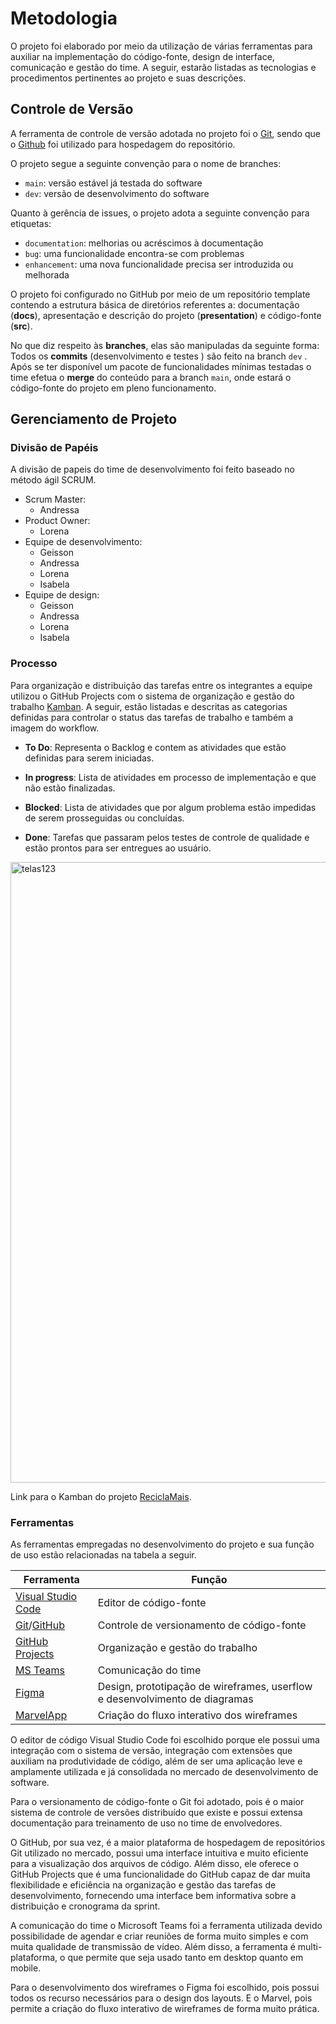 
# Metodologia

O projeto foi elaborado por meio da utilização de várias ferramentas para auxiliar na implementação do código-fonte, design de interface, comunicação e gestão do time. A seguir, estarão listadas as tecnologias e procedimentos pertinentes ao projeto e suas descrições.

## Controle de Versão

A ferramenta de controle de versão adotada no projeto foi o [Git](https://git-scm.com/), sendo que o [Github](https://github.com) foi utilizado para hospedagem do repositório.

O projeto segue a seguinte convenção para o nome de branches:

- `main`: versão estável já testada do software
- `dev`: versão de desenvolvimento do software

Quanto à gerência de issues, o projeto adota a seguinte convenção para
etiquetas:

- `documentation`: melhorias ou acréscimos à documentação
- `bug`: uma funcionalidade encontra-se com problemas
- `enhancement`: uma nova funcionalidade precisa ser introduzida ou melhorada

O projeto foi configurado no GitHub por meio de um repositório template contendo a estrutura básica de diretórios referentes a: documentação (**docs**), apresentação e descrição do projeto (**presentation**) e código-fonte (**src**). 

No que diz respeito às **branches**, elas são manipuladas da seguinte forma: Todos os **commits** (desenvolvimento e testes ) são feito na  branch `dev` . Após se ter disponível um pacote de funcionalidades mínimas testadas o time efetua o **merge** do conteúdo para a branch `main`, onde estará o código-fonte do projeto em pleno funcionamento.

## Gerenciamento de Projeto

### Divisão de Papéis

A divisão de papeis do time de desenvolvimento foi feito baseado no método ágil SCRUM.

- Scrum Master: 
  - Andressa
- Product Owner: 
  - Lorena
- Equipe de desenvolvimento:
  - Geisson
  - Andressa
  - Lorena
  - Isabela
- Equipe de design:
  - Geisson
  - Andressa
  - Lorena
  - Isabela

### Processo

Para organização e distribuição das tarefas entre os integrantes a equipe utilizou o GitHub Projects com o sistema de organização e gestão do trabalho [Kamban](https://github.com/orgs/ICEI-PUC-Minas-PMV-SInt/projects/27/views/2). A seguir, estão listadas e descritas as categorias definidas para controlar o status das tarefas de trabalho e também a imagem do workflow.

- **To Do**: Representa o Backlog e contem as atividades que estão definidas para serem iniciadas.
- **In progress**: Lista de atividades em processo de implementação e que não estão finalizadas.

- **Blocked**: Lista de atividades que por algum problema estão impedidas de serem prosseguidas ou  concluídas.
- **Done**: Tarefas que passaram pelos testes de controle de qualidade e estão prontos para ser entregues ao usuário. 

<img width="993" alt="telas123" src="https://github.com/ICEI-PUC-Minas-PMV-SInt/pmv-sint-2024-1-e2-proj-front-t1-residuoeletronico/blob/main/docs/img/kamban.png?raw=true">

Link para o Kamban do projeto [ReciclaMais](https://github.com/orgs/ICEI-PUC-Minas-PMV-SInt/projects/27/views/2).

### Ferramentas

As ferramentas empregadas no desenvolvimento do projeto e sua função de uso estão relacionadas na tabela a seguir.

| Ferramenta                                                   | Função                                                       |
| ------------------------------------------------------------ | ------------------------------------------------------------ |
| [Visual Studio Code](https://code.visualstudio.com/)         | Editor de código-fonte                                       |
| [Git](https://code.visualstudio.com/)/[GitHub](https://code.visualstudio.com/) | Controle de versionamento de código-fonte                    |
| [GitHub Projects](https://github.com/orgs/ICEI-PUC-Minas-PMV-SInt/projects/27/views/2) | Organização e gestão do trabalho                             |
| [MS Teams](https://www.microsoft.com/pt-br/microsoft-teams/group-chat-software) | Comunicação do time                                          |
| [Figma](https://www.figma.com/)                              | Design, prototipação de wireframes, userflow e desenvolvimento de diagramas |
| [MarvelApp](https://marvelapp.com/)                          | Criação do fluxo interativo dos wireframes                   |

O editor de código Visual Studio Code foi escolhido porque ele possui uma integração com o sistema de versão, integração com extensões que auxiliam na produtividade de código, além de ser uma aplicação leve e amplamente utilizada e já consolidada no mercado de desenvolvimento de software.

Para o versionamento de código-fonte o Git foi adotado, pois é o maior sistema de controle de versões distribuído que existe e possui extensa documentação para treinamento de uso no time de envolvedores. 

O GitHub, por sua vez, é a maior plataforma de hospedagem de repositórios Git utilizado no mercado, possui uma interface intuitiva e muito eficiente para a visualização dos arquivos de código.  Além disso, ele oferece o GitHub Projects que é uma funcionalidade do GitHub capaz de dar muita flexibilidade e eficiência na organização e gestão das tarefas de desenvolvimento, fornecendo uma interface bem informativa sobre a distribuição e cronograma da sprint.

A comunicação do time o Microsoft Teams foi a ferramenta utilizada devido possibilidade de agendar e criar reuniões de forma muito simples e com muita qualidade de transmissão de vídeo. Além disso, a ferramenta é multi-plataforma, o que permite que seja usado tanto em desktop quanto em mobile. 

Para o desenvolvimento dos wireframes o Figma foi escolhido, pois possui todos os recurso necessários para o design dos layouts. E o Marvel, pois permite a criação do fluxo interativo de wireframes de forma muito prática.
